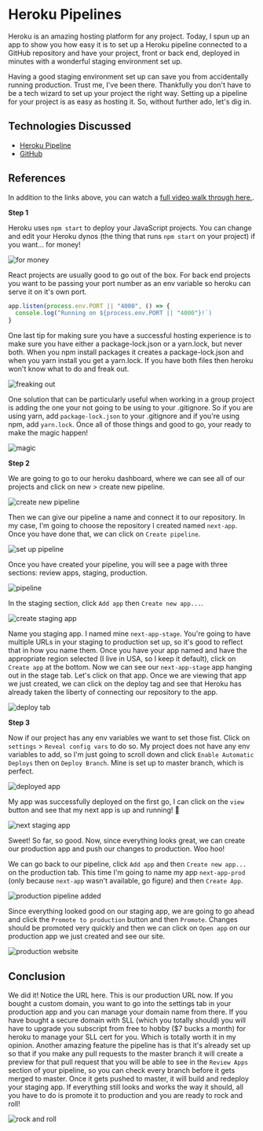 # Heroku Pipelines

Heroku is an amazing hosting platform for any project. Today, I spun up an app to show you how easy it is to set up a Heroku pipeline connected to a GitHub repository and have your project, front or back end, deployed in minutes with a wonderful staging environment set up.

Having a good staging environment set up can save you from accidentally running production. Trust me, I've been there. Thankfully you don't have to be a tech wizard to set up your project the right way. Setting up a pipeline for your project is as easy as hosting it. So, without further ado, let's dig in.

## Technologies Discussed

* [Heroku Pipeline](https://devcenter.heroku.com/articles/pipelines)
* [GitHub](https://www.github.com)

## References

In addition to the links above, you can watch a [full video walk through here.](https://youtu.be/nlBBAdkUEO4).

**Step 1**

Heroku uses `npm start` to deploy your JavaScript projects. You can change and edit your Heroku dynos \(the thing that runs `npm start` on your project\) if you want... for money!

![for money](https://external-content.duckduckgo.com/iu/?u=https%3A%2F%2Fmedia.giphy.com%2Fmedia%2FFWfURU6rf4hAk%2Fgiphy.gif&f=1&nofb=1)

React projects are usually good to go out of the box. For back end projects you want to be passing your port number as an env variable so heroku can serve it on it's own port.

```javascript
app.listen(process.env.PORT || "4000", () => {
  console.log("Running on ${process.env.PORT || "4000"}!`)
}
```

One last tip for making sure you have a successful hosting experience is to make sure you have either a package-lock.json or a yarn.lock, but never both. When you npm install packages it creates a package-lock.json and when you yarn install you get a yarn.lock. If you have both files then heroku won't know what to do and freak out.

![freaking out](https://external-content.duckduckgo.com/iu/?u=https%3A%2F%2Fs18670.pcdn.co%2Fwp-content%2Fuploads%2Fbreathing-in-and-out.gif&f=1&nofb=1)

One solution that can be particularly useful when working in a group project is adding the one your not going to be using to your .gitignore. So if you are using yarn, add `package-lock.json` to your .gitignore and if you're using npm, add `yarn.lock`. Once all of those things and good to go, your ready to make the magic happen!

![magic](https://external-content.duckduckgo.com/iu/?u=http%3A%2F%2F25.media.tumblr.com%2Ftumblr_m3gzxnu8XZ1r4xouyo1_250.gif&f=1&nofb=1)

**Step 2**

We are going to go to our heroku dashboard, where we can see all of our projects and click on new &gt; create new pipeline.

![create new pipeline](https://dev-to-uploads.s3.amazonaws.com/i/6usjrmhwn2h7r7yctfto.png)

Then we can give our pipeline a name and connect it to our repository. In my case, I'm going to choose the repository I created named `next-app`. Once you have done that, we can click on `Create pipeline`.

![set up pipeline](https://dev-to-uploads.s3.amazonaws.com/i/7a89ce5qj6a4duspkn8m.png)

Once you have created your pipeline, you will see a page with three sections: review apps, staging, production.

![pipeline](https://dev-to-uploads.s3.amazonaws.com/i/e74f3a54zx7mpy8vpoey.png)

In the staging section, click `Add app` then `Create new app...`.

![create staging app](https://dev-to-uploads.s3.amazonaws.com/i/d8nnlxmuqcl1al3gqrig.png)

Name you staging app. I named mine `next-app-stage`. You're going to have multiple URLs in your staging to production set up, so it's good to reflect that in how you name them. Once you have your app named and have the appropriate region selected \(I live in USA, so I keep it default\), click on `Create app` at the bottom. Now we can see our `next-app-stage` app hanging out in the stage tab. Let's click on that app. Once we are viewing that app we just created, we can click on the deploy tag and see that Heroku has already taken the liberty of connecting our repository to the app.

![deploy tab](https://dev-to-uploads.s3.amazonaws.com/i/lbfomqxuhbutpy47uvqe.png)

**Step 3**

Now if our project has any env variables we want to set those fist. Click on `settings` &gt; `Reveal config vars` to do so. My project does not have any env variables to add, so I'm just going to scroll down and click `Enable Automatic Deploys` then on `Deploy Branch`. Mine is set up to master branch, which is perfect.

![deployed app](https://dev-to-uploads.s3.amazonaws.com/i/83lechbrsd0e5vtdvui3.png)

My app was successfully deployed on the first go, I can click on the `view` button and see that my next app is up and running! 🎉

![next staging app](https://dev-to-uploads.s3.amazonaws.com/i/vzvw5bo3ysqffyg1tmvx.png)

Sweet! So far, so good. Now, since everything looks great, we can create our production app and push our changes to production. Woo hoo!

We can go back to our pipeline, click `Add app` and then `Create new app...` on the production tab. This time I'm going to name my app `next-app-prod` \(only because `next-app` wasn't available, go figure\) and then `Create App`.

![production pipeline added](https://dev-to-uploads.s3.amazonaws.com/i/x6rz1snnlzcnsqu3mo7z.png)

Since everything looked good on our staging app, we are going to go ahead and click the `Promote to production` button and then `Promote`. Changes should be promoted very quickly and then we can click on `Open app` on our production app we just created and see our site.

![production website](https://dev-to-uploads.s3.amazonaws.com/i/5fh7rpe0tvpqdnirpf24.png)

## Conclusion

We did it! Notice the URL here. This is our production URL now. If you bought a custom domain, you want to go into the settings tab in your production app and you can manage your domain name from there. If you have bought a secure domain with SLL \(which you totally should\) you will have to upgrade you subscript from free to hobby \($7 bucks a month\) for heroku to manage your SLL cert for you. Which is totally worth it in my opinion. Another amazing feature the pipeline has is that it's already set up so that if you make any pull requests to the master branch it will create a preview for that pull request that you will be able to see in the `Review Apps` section of your pipeline, so you can check every branch before it gets merged to master. Once it gets pushed to master, it will build and redeploy your staging app. If everything still looks and works the way it should, all you have to do is promote it to production and you are ready to rock and roll!

![rock and roll](https://external-content.duckduckgo.com/iu/?u=http%3A%2F%2Fmemecrunch.com%2Fmeme%2FAWGN%2Frock-and-roll%2Fimage.jpg&f=1&nofb=1)

